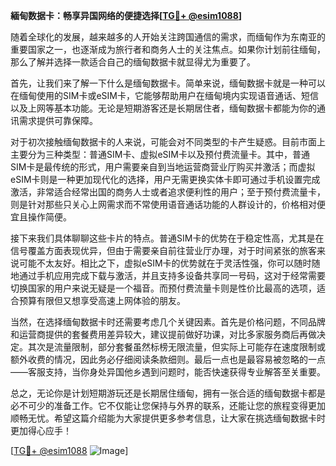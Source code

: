 **緬甸数据卡：畅享异国网络的便捷选择[[TG💪+ @esim1088](https://t.me/s/esim1088)]**

随着全球化的发展，越来越多的人开始关注跨国通信的需求，而缅甸作为东南亚的重要国家之一，也逐渐成为旅行者和商务人士的关注焦点。如果你计划前往缅甸，那么了解并选择一款适合自己的缅甸数据卡就显得尤为重要了。

首先，让我们来了解一下什么是缅甸数据卡。简单来说，缅甸数据卡就是一种可以在缅甸使用的SIM卡或eSIM卡，它能够帮助用户在缅甸境内实现语音通话、短信以及上网等基本功能。无论是短期游客还是长期居住者，缅甸数据卡都能为你的通讯需求提供可靠保障。

对于初次接触缅甸数据卡的人来说，可能会对不同类型的卡产生疑惑。目前市面上主要分为三种类型：普通SIM卡、虚拟eSIM卡以及预付费流量卡。其中，普通SIM卡是最传统的形式，用户需要亲自到当地运营商营业厅购买并激活；而虚拟eSIM卡则是一种更加现代化的选择，用户无需更换实体卡即可通过手机设置完成激活，非常适合经常出国的商务人士或者追求便利性的用户；至于预付费流量卡，则是针对那些只关心上网需求而不常使用语音通话功能的人群设计的，价格相对便宜且操作简便。

接下来我们具体聊聊这些卡片的特点。普通SIM卡的优势在于稳定性高，尤其是在信号覆盖方面表现优异，但由于需要亲自前往营业厅办理，对于时间紧张的旅客来说可能不太友好。相比之下，虚拟eSIM卡的优势就在于灵活性强，你可以随时随地通过手机应用完成下载与激活，并且支持多设备共享同一号码，这对于经常需要切换国家的用户来说无疑是一个福音。而预付费流量卡则是性价比最高的选项，适合预算有限但又想享受高速上网体验的朋友。

当然，在选择缅甸数据卡时还需要考虑几个关键因素。首先是价格问题，不同品牌和运营商提供的套餐费用差异较大，建议提前做好功课，对比多家服务商后再做决定。其次是流量限制，部分套餐虽然标榜无限流量，但实际上可能存在速度限制或额外收费的情况，因此务必仔细阅读条款细则。最后一点也是最容易被忽略的一点——客服支持，当你身处异国他乡遇到问题时，能否快速获得专业解答至关重要。

总之，无论你是计划短期游玩还是长期居住缅甸，拥有一张合适的缅甸数据卡都是必不可少的准备工作。它不仅能让您保持与外界的联系，还能让您的旅程变得更加顺畅无忧。希望这篇介绍能为大家提供更多参考信息，让大家在挑选缅甸数据卡时更加得心应手！

[[TG💪+ @esim1088](https://t.me/s/esim1088) ![Image](https://i.postimg.cc/4NQfJmqS/Snipaste-2025-05-13-00-14-12.png)]